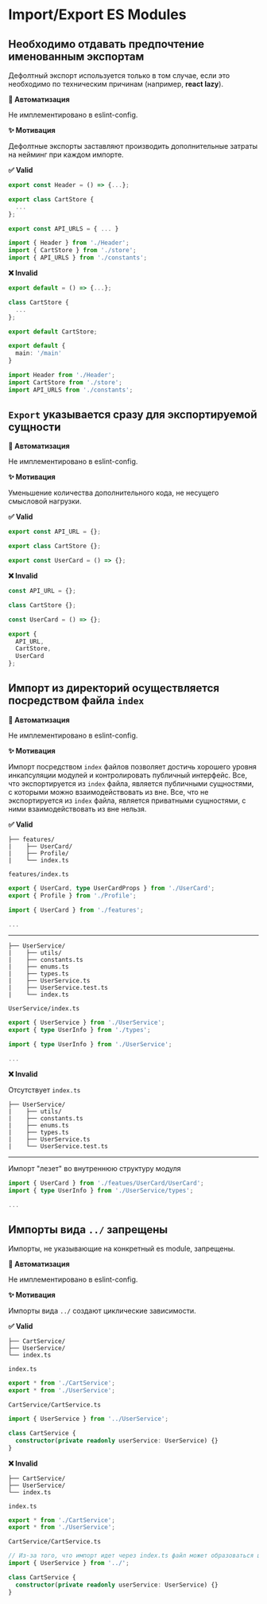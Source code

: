 # Import/Export ES Modules

## Необходимо отдавать предпочтение именованным экспортам

Дефолтный экспорт используется только в том случае, если это необходимо по техническим причинам (например, **react lazy**).

**🤖 Автоматизация**

Не имплементировано в eslint-config.

**✨ Мотивация**

Дефолтные экспорты заставляют производить дополнительные затраты на нейминг при каждом импорте.

**✅ Valid**

```ts
export const Header = () => {...};

export class CartStore {
  ...
};

export const API_URLS = { ... } 
```

```ts
import { Header } from './Header';
import { CartStore } from './store';
import { API_URLS } from './constants';
```

**❌ Invalid**

```ts
export default = () => {...};
```

```ts
class CartStore {
  ...
};

export default CartStore;
```

```ts
export default {
  main: '/main'
} 
```

```ts
import Header from './Header';
import CartStore from './store';
import API_URLS from './constants';
```


## `Export` указывается сразу для экспортируемой сущности

**🤖 Автоматизация**

Не имплементировано в eslint-config.

**✨ Мотивация**

Уменьшение количества дополнительного кода, не несущего смысловой нагрузки.

**✅ Valid**

```ts
export const API_URL = {};

export class CartStore {};

export const UserCard = () => {};
```

**❌ Invalid**

```ts
const API_URL = {};

class CartStore {};

const UserCard = () => {};

export {
  API_URL,
  CartStore,
  UserCard
};
```

## Импорт из директорий осуществляется посредством файла `index`

**🤖 Автоматизация**

Не имплементировано в eslint-config.

**✨ Мотивация**

Импорт посредством `index` файлов позволяет достичь хорошего уровня инкапсуляции модулей и контролировать публичный интерфейс.
Все, что экспортируется из `index` файла, является публичными сущностями, с которыми можно взаимодействовать из вне.
Все, что не экспортируется из `index` файла, является приватными сущностями, с ними взаимодействовать из вне нельзя.

**✅ Valid**

```
├── features/
|    ├── UserCard/ 
|    ├── Profile/
|    └── index.ts
```

```features/index.ts```
```ts
export { UserCard, type UserCardProps } from './UserCard';
export { Profile } from './Profile';
```

```ts
import { UserCard } from './features';

...
```

---

```
├── UserService/
|    ├── utils/ 
|    ├── constants.ts
|    ├── enums.ts
|    ├── types.ts
|    ├── UserService.ts
|    ├── UserService.test.ts
|    └── index.ts
```

```UserService/index.ts```
```ts
export { UserService } from './UserService';
export { type UserInfo } from './types';
```

```ts
import { type UserInfo } from './UserService';

...
```

**❌ Invalid**

Отсутствует `index.ts`
```
├── UserService/
|    ├── utils/ 
|    ├── constants.ts
|    ├── enums.ts
|    ├── types.ts
|    ├── UserService.ts
|    └── UserService.test.ts
```

---

Импорт "лезет" во внутреннюю структуру модуля 
```ts
import { UserCard } from './featues/UserCard/UserCard';
import { type UserInfo } from './UserService/types';

...
```

## Импорты вида `../` запрещены

Импорты, не указывающие на конкретный es module, запрещены.

**🤖 Автоматизация**

Не имплементировано в eslint-config.

**✨ Мотивация**

Импорты вида `../` создают циклические зависимости.

**✅ Valid**

```
├── CartService/
├── UserService/
└── index.ts
```

```index.ts```
```ts
export * from './CartService';
export * from './UserService';
```

```CartService/CartService.ts```
```ts
import { UserService } from '../UserService';

class CartService {
  constructor(private readonly userService: UserService) {}
}
```

**❌ Invalid**

```
├── CartService/
├── UserService/
└── index.ts
```

```index.ts```
```ts
export * from './CartService';
export * from './UserService';
```

```CartService/CartService.ts```
```ts
// Из-за того, что импорт идет через index.ts файл может образоваться циклическая зависимость
import { UserService } from '../';

class CartService {
  constructor(private readonly userService: UserService) {}
}
```
